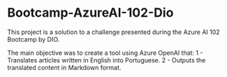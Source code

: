 # Bootcamp-AzureAI-102-Dio
This project is a solution to a challenge presented during the Azure AI 102 Bootcamp by DIO.

The main objective was to create a tool using Azure OpenAI that:
1 - Translates articles written in English into Portuguese.
2 - Outputs the translated content in Markdown format.
